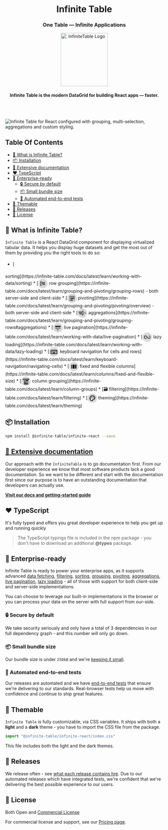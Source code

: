 <div align="center">
<h1>
<b>Infinite Table</b>
</h1>
<h3>One Table — Infinite Applications</h3>
  <a href="https://infinite-table.com">
    <img width="150px" height="170px" alt="InfiniteTable Logo" src="https://infinite-table.com/logo-infinite.svg" />
  </a>
<h4 >Infinite Table is the modern DataGrid for building React apps — faster.</h4>
<br />
<br />
</div>

![Infinite Table for React configured with grouping, multi-selection, aggregations and custom styling.](https://infinite-table.com/full-demo-image.png "Infinite Table demo")


## Table Of Contents
<!-- START doctoc generated TOC please keep comment here to allow auto update -->
<!-- DON'T EDIT THIS SECTION, INSTEAD RE-RUN doctoc TO UPDATE -->

- [🤔 What is Infinite Table?](#-what-is-infinite-table)
- [📦 Installation](#-installation)
- [📄 Extensive documentation](#-extensive-documentation)
- [❤️ TypeScript](#-typescript)
- [🏢 Enterprise-ready](#-enterprise-ready)
  - [🔒 Secure by default](#-secure-by-default)
  - [📦 Small bundle size](#-small-bundle-size)
  - [🧪 Automated end-to-end tests](#-automated-end-to-end-tests)
- [🎨 Themable](#-themable)
- [🚀 Releases](#-releases)
- [📑 License](#-license)

<!-- END doctoc generated TOC please keep comment here to allow auto update -->


## 🤔 What is Infinite Table?

`Infinite Table` is a React DataGrid component for displaying virtualized tabular data. It helps you display huge datasets and get the most out of them by providing you the right tools to do so: 

* [<svg style="vertical-align:middle" width="30" height="30" viewBox="0 0 56 56" fill="none" xmlns="http://www.w3.org/2000/svg">
<g clip-path="url(#clip0_406_315)">
<circle cx="28" cy="28" r="28" fill="#D9D9D9"/>
<path fill-rule="evenodd" clip-rule="evenodd" d="M35.9793 11.814C36.841 11.814 37.5395 12.5125 37.5395 13.3741V40.3353C37.5395 41.1969 36.841 41.8954 35.9793 41.8954C35.1177 41.8954 34.4192 41.1969 34.4192 40.3353V13.3741C34.4192 12.5125 35.1177 11.814 35.9793 11.814Z" fill="black"/>
<path fill-rule="evenodd" clip-rule="evenodd" d="M16.1851 31.3157C15.3234 31.3157 14.6249 30.6172 14.6249 29.7556C14.6249 28.894 15.3234 28.1955 16.1851 28.1955H27.1061C27.7371 28.1955 28.306 28.5756 28.5474 29.1586C28.7889 29.7416 28.6554 30.4126 28.2092 30.8588L19.9516 39.1165H27.1061C27.9677 39.1165 28.6662 39.815 28.6662 40.6766C28.6662 41.5382 27.9677 42.2367 27.1061 42.2367H16.1851C15.554 42.2367 14.9852 41.8566 14.7437 41.2736C14.5022 40.6907 14.6357 40.0196 15.0819 39.5734L23.3395 31.3157H16.1851Z" fill="black"/>
<path fill-rule="evenodd" clip-rule="evenodd" d="M21.8554 11.8141C22.4463 11.8223 22.9819 12.1636 23.2388 12.6958L28.511 23.6168C28.8856 24.3928 28.5603 25.3255 27.7843 25.7001C27.0083 26.0747 26.0756 25.7493 25.701 24.9734L21.7857 16.863L17.5708 25.0119C17.1749 25.7772 16.2336 26.0767 15.4683 25.6808C14.7029 25.285 14.4034 24.3437 14.7993 23.5783L20.4481 12.6573C20.7196 12.1324 21.2644 11.806 21.8554 11.8141Z" fill="black"/>
<path fill-rule="evenodd" clip-rule="evenodd" d="M29.4157 34.1129C30.025 33.5036 31.0128 33.5036 31.6221 34.1129L35.9794 38.4702L40.3367 34.1129C40.946 33.5036 41.9338 33.5036 42.5431 34.1129C43.1523 34.7222 43.1523 35.71 42.5431 36.3193L37.0826 41.7798C36.4733 42.389 35.4855 42.389 34.8762 41.7798L29.4157 36.3193C28.8064 35.71 28.8064 34.7222 29.4157 34.1129Z" fill="black"/>
</g>
<defs>
<clipPath id="clip0_406_315">
<rect width="56" height="56" fill="white"/>
</clipPath>
</defs>
</svg>
 sorting](https://infinite-table.com/docs/latest/learn/working-with-data/sorting)
* [<svg style="vertical-align:middle" width="30" height="30" viewBox="0 0 56 56" fill="none" xmlns="http://www.w3.org/2000/svg">
<g clip-path="url(#clip0_406_332)">
<circle cx="28" cy="28" r="28" fill="#D9D9D9"/>
<path d="M18.7647 17.1111C17.8875 17.1111 17.1765 17.8076 17.1765 18.6667V37.3333C17.1765 38.1924 17.8875 38.8889 18.7647 38.8889V38.8889C19.6419 38.8889 20.3529 39.5853 20.3529 40.4444V40.4444C20.3529 41.3036 19.6419 42 18.7647 42H17.1765C15.4222 42 14 40.6071 14 38.8889V17.1111C14 15.3929 15.4222 14 17.1765 14H18.7647C19.6419 14 20.3529 14.6964 20.3529 15.5556V15.5556C20.3529 16.4147 19.6419 17.1111 18.7647 17.1111V17.1111ZM41 21.7778C41 20.9187 40.2889 20.2222 39.4118 20.2222H21.9412C21.064 20.2222 20.3529 20.9187 20.3529 21.7778V21.7778C20.3529 22.6369 21.064 23.3333 21.9412 23.3333H39.4118C40.2889 23.3333 41 22.6369 41 21.7778V21.7778ZM41 28C41 27.1409 40.2889 26.4444 39.4118 26.4444H21.9412C21.064 26.4444 20.3529 27.1409 20.3529 28V28C20.3529 28.8591 21.064 29.5556 21.9412 29.5556H39.4118C40.2889 29.5556 41 28.8591 41 28V28ZM41 34.2222C41 33.3631 40.2889 32.6667 39.4118 32.6667H25.9118C25.0346 32.6667 24.3235 33.3631 24.3235 34.2222V34.2222C24.3235 35.0813 25.0346 35.7778 25.9118 35.7778H39.4118C40.2889 35.7778 41 35.0813 41 34.2222V34.2222Z" fill="black"/>
</g>
<defs>
<clipPath id="clip0_406_332">
<rect width="56" height="56" fill="white"/>
</clipPath>
</defs>
</svg>
 row grouping](https://infinite-table.com/docs/latest/learn/grouping-and-pivoting/grouping-rows) - both server-side and client-side
* [<svg style="vertical-align:middle" width="30" height="30" viewBox="0 0 56 56" fill="none" xmlns="http://www.w3.org/2000/svg">
<circle cx="28" cy="28" r="28" fill="#D9D9D9"/>
<rect x="12.9687" y="13" width="8.57143" height="8.57143" rx="2" fill="#676767"/>
<rect x="23.683" y="13" width="8.57143" height="8.57143" rx="2" fill="#676767"/>
<rect x="34.3973" y="13" width="8.57143" height="8.57143" rx="2" fill="#676767"/>
<rect x="21.5402" y="32.2857" width="8.57143" height="8.57143" rx="2" transform="rotate(-180 21.5402 32.2857)" fill="#676767"/>
<rect x="32.2544" y="32.2857" width="8.57143" height="8.57143" rx="2" transform="rotate(-180 32.2544 32.2857)" fill="black"/>
<rect x="21.5402" y="43" width="8.57143" height="8.57143" rx="2" transform="rotate(-180 21.5402 43)" fill="#676767"/>
<path fill-rule="evenodd" clip-rule="evenodd" d="M42.9687 30.2181C41.708 29.4888 40.2442 29.0714 38.683 29.0714C37.1218 29.0714 35.658 29.4888 34.3973 30.2182L34.3973 25.7143C34.3973 24.6097 35.2927 23.7143 36.3973 23.7143L40.9687 23.7143C42.0733 23.7143 42.9687 24.6097 42.9687 25.7143L42.9687 30.2181Z" fill="black"/>
<path fill-rule="evenodd" clip-rule="evenodd" d="M30.7134 34.4815C30.566 34.4469 30.4124 34.4286 30.2544 34.4286L25.683 34.4286C24.5784 34.4286 23.683 35.324 23.683 36.4286L23.683 41C23.683 42.1046 24.5784 43 25.683 43L30.2544 43C30.7743 43 31.2478 42.8016 31.6035 42.4765C30.6622 41.1004 30.1116 39.4359 30.1116 37.6428C30.1116 36.5263 30.325 35.4597 30.7134 34.4815Z" fill="black"/>
<path d="M38.8221 31.2143C39.3578 31.2143 39.701 31.3566 39.8517 31.6412C39.8517 32.1853 39.701 32.4573 39.3996 32.4573C39.2657 32.4573 39.1464 32.3945 39.0418 32.269C38.9414 32.1392 38.8388 32.0116 38.7342 31.886C38.6337 31.7563 38.5124 31.6914 38.3701 31.6914C38.1022 31.6914 37.8176 31.9656 37.5163 32.5138C37.2191 33.0537 36.9847 33.8175 36.8131 34.8053V34.8304C36.8131 34.8638 36.8257 34.8806 36.8508 34.8806H38.2947C38.3366 34.8806 38.3575 34.9308 38.3575 35.0313C38.3575 35.1694 38.3115 35.3117 38.2194 35.4582H36.7504C36.7043 35.4582 36.6792 35.4916 36.675 35.5586L35.9845 39.3128C35.7836 40.4763 35.4299 41.3636 34.9235 41.9746C34.4171 42.5857 33.8667 42.8912 33.2724 42.8912C32.9794 42.8912 32.7493 42.8389 32.5818 42.7342C32.4144 42.6296 32.3056 42.5103 32.2554 42.3764C32.247 42.1839 32.2931 42.0123 32.3935 41.8616C32.494 41.7109 32.6195 41.6356 32.7702 41.6356C32.8874 41.6356 32.9899 41.6984 33.0778 41.8239C33.1615 41.9537 33.2515 42.0813 33.3477 42.2069C33.4398 42.3366 33.557 42.4015 33.6993 42.4015C33.8667 42.4015 34.0237 42.3032 34.1702 42.1065C34.3208 41.9139 34.4568 41.6733 34.5782 41.3845C34.6996 41.0957 34.8 40.8069 34.8796 40.5181C34.9591 40.2294 35.0135 39.9908 35.0428 39.8025L35.7961 35.546V35.5209C35.7961 35.4791 35.7836 35.4582 35.7585 35.4582H34.9423C34.9256 35.4582 34.9172 35.4456 34.9172 35.4205C34.9172 35.3703 34.9486 35.3033 35.0114 35.2196C35.0742 35.1317 35.1516 35.0543 35.2437 34.9873C35.3399 34.9162 35.432 34.8806 35.5199 34.8806H35.884C35.9175 34.8806 35.9426 34.8429 35.9594 34.7676C36.0724 34.0812 36.2732 33.4702 36.562 32.9344C36.855 32.3987 37.1982 31.9781 37.5916 31.6726C37.9892 31.3671 38.3994 31.2143 38.8221 31.2143Z" fill="black"/>
<path d="M40.1655 34.529C40.5171 34.529 40.8017 34.8931 41.0193 35.6214L41.283 36.5128L42.0238 35.2447C42.3 34.7676 42.6516 34.529 43.0785 34.529C43.3673 34.529 43.61 34.6127 43.8067 34.7801C43.8737 34.9099 43.9072 35.0187 43.9072 35.1066C43.9072 35.2322 43.8632 35.3389 43.7753 35.4268C43.6875 35.5147 43.5975 35.5586 43.5054 35.5586C43.3924 35.5586 43.2689 35.4937 43.135 35.364C43.0011 35.2342 42.8734 35.1694 42.752 35.1694C42.6516 35.1694 42.5386 35.2782 42.413 35.4958L41.4714 37.103L42.0113 38.8733C42.095 39.1579 42.208 39.3002 42.3503 39.3002C42.4758 39.3002 42.6097 39.2354 42.752 39.1056C42.8943 38.9759 42.9948 38.8566 43.0534 38.7478C43.0869 38.7478 43.1287 38.7813 43.1789 38.8482C43.2292 38.9152 43.2543 38.9654 43.2543 38.9989C43.2375 39.091 43.158 39.2228 43.0157 39.3944C42.8776 39.5618 42.7123 39.7146 42.5198 39.8527C42.3314 39.9866 42.1494 40.0536 41.9736 40.0536C41.6262 40.0536 41.3416 39.6895 41.1198 38.9612L40.831 37.9819L40.04 39.3505C39.7638 39.8276 39.4122 40.0661 38.9853 40.0661C38.6965 40.0661 38.4538 39.9824 38.2571 39.815C38.1901 39.6978 38.1566 39.589 38.1566 39.4886C38.1566 39.363 38.2006 39.2563 38.2885 39.1684C38.3763 39.0805 38.4663 39.0366 38.5584 39.0366C38.6714 39.0366 38.7949 39.1014 38.9288 39.2312C39.0627 39.3609 39.1904 39.4258 39.3118 39.4258C39.4122 39.4258 39.5252 39.317 39.6508 39.0993L40.6427 37.3918L40.1279 35.7093C40.0442 35.4247 39.9312 35.2824 39.7889 35.2824C39.6633 35.2824 39.5294 35.3472 39.3871 35.477C39.2448 35.6067 39.1443 35.726 39.0857 35.8348C39.0523 35.8348 39.0104 35.8013 38.9602 35.7344C38.91 35.6674 38.8849 35.6172 38.8849 35.5837C38.9016 35.4875 38.979 35.3556 39.1171 35.1882C39.2594 35.0208 39.4268 34.8701 39.6194 34.7362C39.8119 34.5981 39.994 34.529 40.1655 34.529Z" fill="black"/>
</svg>
 pivoting](https://infinite-table.com/docs/latest/learn/grouping-and-pivoting/pivoting/overview) - both server-side and client-side
* [<svg  style="vertical-align:middle" width="30" height="30" viewBox="0 0 56 56" fill="none" xmlns="http://www.w3.org/2000/svg">
<g clip-path="url(#clip0_406_335)">
<circle cx="28" cy="28" r="28" fill="#D9D9D9"/>
<path d="M28.2353 38.8889C29.1125 38.8889 29.8235 38.1924 29.8235 37.3333L29.8235 18.6667C29.8235 17.8076 29.1125 17.1111 28.2353 17.1111C27.3581 17.1111 26.6471 16.4147 26.6471 15.5556C26.6471 14.6964 27.3581 14 28.2353 14L29.8235 14C31.5778 14 33 15.3929 33 17.1111L33 38.8889C33 40.6071 31.5778 42 29.8235 42L28.2353 42C27.3581 42 26.6471 41.3036 26.6471 40.4444C26.6471 39.5853 27.3581 38.8889 28.2353 38.8889ZM10.7647 34.2222C10.7647 35.0813 11.4758 35.7778 12.3529 35.7778L25.0588 35.7778C25.936 35.7778 26.6471 35.0813 26.6471 34.2222C26.6471 33.3631 25.936 32.6667 25.0588 32.6667L12.3529 32.6667C11.4758 32.6667 10.7647 33.3631 10.7647 34.2222ZM6 28C6 28.8591 6.71108 29.5556 7.58823 29.5556L25.0588 29.5556C25.936 29.5556 26.6471 28.8591 26.6471 28C26.6471 27.1409 25.936 26.4444 25.0588 26.4444L7.58823 26.4444C6.71108 26.4444 6 27.1409 6 28ZM6 21.7778C6 22.6369 6.71108 23.3333 7.58823 23.3333L25.0588 23.3333C25.936 23.3333 26.6471 22.6369 26.6471 21.7778C26.6471 20.9187 25.936 20.2222 25.0588 20.2222L7.58823 20.2222C6.71108 20.2222 6 20.9187 6 21.7778Z" fill="black"/>
<path d="M43.4542 21C44.1438 21 44.5856 21.1828 44.7795 21.5484C44.7795 22.2473 44.5856 22.5968 44.1977 22.5968C44.0253 22.5968 43.8717 22.5161 43.737 22.3548C43.6077 22.1882 43.4758 22.0242 43.3411 21.8629C43.2118 21.6962 43.0555 21.6129 42.8724 21.6129C42.5276 21.6129 42.1612 21.9651 41.7733 22.6694C41.3908 23.3629 41.0891 24.3441 40.8682 25.6129V25.6452C40.8682 25.6882 40.8844 25.7097 40.9167 25.7097H42.7754C42.8293 25.7097 42.8562 25.7742 42.8562 25.9032C42.8562 26.0806 42.7969 26.2634 42.6784 26.4516H40.7874C40.7281 26.4516 40.6958 26.4946 40.6904 26.5806L39.8015 31.4032C39.5429 32.8978 39.0877 34.0376 38.4358 34.8226C37.7839 35.6075 37.0754 36 36.3104 36C35.9333 36 35.637 35.9328 35.4215 35.7984C35.206 35.664 35.0659 35.5108 35.0012 35.3387C34.9905 35.0914 35.0497 34.871 35.179 34.6774C35.3083 34.4839 35.47 34.3871 35.6639 34.3871C35.8148 34.3871 35.9467 34.4677 36.0599 34.629C36.1676 34.7957 36.2835 34.9597 36.4074 35.121C36.5259 35.2876 36.6768 35.371 36.8599 35.371C37.0754 35.371 37.2775 35.2446 37.466 34.9919C37.66 34.7446 37.8351 34.4355 37.9913 34.0645C38.1475 33.6935 38.2768 33.3226 38.3792 32.9516C38.4816 32.5806 38.5516 32.2742 38.5893 32.0323L39.5591 26.5645V26.5323C39.5591 26.4785 39.5429 26.4516 39.5106 26.4516H38.46C38.4385 26.4516 38.4277 26.4355 38.4277 26.4032C38.4277 26.3387 38.4681 26.2527 38.5489 26.1452C38.6297 26.0323 38.7294 25.9328 38.8479 25.8468C38.9718 25.7554 39.0903 25.7097 39.2035 25.7097H39.6722C39.7153 25.7097 39.7476 25.6613 39.7692 25.5645C39.9146 24.6828 40.1732 23.8978 40.545 23.2097C40.9221 22.5215 41.3639 21.9812 41.8703 21.5887C42.3821 21.1962 42.9101 21 43.4542 21Z" fill="black"/>
<path d="M45.1836 25.2581C45.6361 25.2581 46.0025 25.7258 46.2826 26.6613L46.622 27.8065L47.5756 26.1774C47.9312 25.5645 48.3838 25.2581 48.9333 25.2581C49.305 25.2581 49.6175 25.3656 49.8707 25.5806C49.9569 25.7473 50 25.8871 50 26C50 26.1613 49.9434 26.2984 49.8303 26.4113C49.7172 26.5242 49.6013 26.5806 49.4828 26.5806C49.3373 26.5806 49.1784 26.4973 49.006 26.3306C48.8336 26.164 48.6693 26.0806 48.5131 26.0806C48.3838 26.0806 48.2383 26.2204 48.0767 26.5L46.8645 28.5645L47.5595 30.8387C47.6672 31.2043 47.8127 31.3871 47.9959 31.3871C48.1575 31.3871 48.3299 31.3038 48.5131 31.1371C48.6962 30.9704 48.8255 30.8172 48.901 30.6774C48.9441 30.6774 48.9979 30.7204 49.0626 30.8065C49.1272 30.8925 49.1596 30.957 49.1596 31C49.138 31.1183 49.0356 31.2876 48.8525 31.5081C48.6747 31.7231 48.4619 31.9194 48.214 32.0968C47.9716 32.2688 47.7373 32.3548 47.511 32.3548C47.0638 32.3548 46.6975 31.8871 46.4119 30.9516L46.0402 29.6935L45.022 31.4516C44.6664 32.0645 44.2138 32.371 43.6643 32.371C43.2926 32.371 42.9801 32.2634 42.7269 32.0484C42.6407 31.8978 42.5976 31.7581 42.5976 31.629C42.5976 31.4677 42.6542 31.3306 42.7673 31.2177C42.8804 31.1048 42.9963 31.0484 43.1148 31.0484C43.2603 31.0484 43.4192 31.1317 43.5916 31.2984C43.764 31.4651 43.9283 31.5484 44.0845 31.5484C44.2138 31.5484 44.3593 31.4086 44.5209 31.129L45.7978 28.9355L45.1351 26.7742C45.0274 26.4086 44.8819 26.2258 44.6987 26.2258C44.5371 26.2258 44.3647 26.3091 44.1815 26.4758C43.9983 26.6425 43.869 26.7957 43.7936 26.9355C43.7505 26.9355 43.6966 26.8925 43.632 26.8065C43.5673 26.7204 43.535 26.6559 43.535 26.6129C43.5566 26.4892 43.6562 26.3199 43.834 26.1048C44.0172 25.8898 44.2327 25.6962 44.4805 25.5242C44.7283 25.3468 44.9627 25.2581 45.1836 25.2581Z" fill="black"/>
</g>
<defs>
<clipPath id="clip0_406_335">
<rect width="56" height="56" fill="white"/>
</clipPath>
</defs>
</svg>
 aggregations](https://infinite-table.com/docs/latest/learn/grouping-and-pivoting/grouping-rows#aggregations)
* [<svg  style="vertical-align:middle" width="30" height="30" viewBox="0 0 56 56" fill="none" xmlns="http://www.w3.org/2000/svg">
<circle cx="28" cy="28" r="28" fill="#D9D9D9"/>
<path fill-rule="evenodd" clip-rule="evenodd" d="M11 30C11 28.3431 12.3431 27 14 27H41.5C43.1569 27 44.5 28.3431 44.5 30C44.5 31.6569 43.1569 33 41.5 33H14C12.3431 33 11 31.6569 11 30Z" fill="#676767"/>
<path fill-rule="evenodd" clip-rule="evenodd" d="M11 20C11 18.3431 12.3431 17 14 17H41.5C43.1569 17 44.5 18.3431 44.5 20C44.5 21.6569 43.1569 23 41.5 23H14C12.3431 23 11 21.6569 11 20Z" fill="black"/>
<path fill-rule="evenodd" clip-rule="evenodd" d="M33.711 37.482C33.8394 37.7746 33.7795 38.1145 33.5586 38.3472L27.4801 44.7472C27.3269 44.9085 27.1129 45 26.8889 45C26.6649 45 26.4508 44.9085 26.2976 44.7472L20.2192 38.3472C19.9983 38.1145 19.9384 37.7746 20.0668 37.482C20.1952 37.1894 20.4874 37 20.8105 37L32.9673 37C33.2903 37 33.5825 37.1894 33.711 37.482Z" fill="#676767"/>
</svg>
 live pagination](https://infinite-table.com/docs/latest/learn/working-with-data/live-pagination)
* [<svg  style="vertical-align:middle" width="30" height="30"  viewBox="0 0 56 56" fill="none" xmlns="http://www.w3.org/2000/svg">
<g clip-path="url(#clip0_406_388)">
<circle cx="28" cy="28" r="28" fill="#D9D9D9"/>
<path d="M38.2034 36.9356C37.4176 36.9356 36.4936 36.8759 35.4785 36.7036C32.1499 36.1334 30.1163 33.5842 30.032 33.4748C29.9814 33.4085 24.5383 26.5201 22.7037 24.4482C21.2165 22.7643 19.1593 22.3366 19.1391 22.3333L19.0615 22.3167C18.242 22.1178 15.7464 21.7433 14.0771 22.4129C12.573 23.0162 12.2627 25.5853 12.2358 25.8339C12.1919 27.0306 12.1852 30.372 12.6404 32.1124C12.9709 33.382 14.5728 33.6207 14.7145 33.6406L14.7786 33.6472C14.8055 33.6505 17.5001 34.0483 19.2436 33.8163C20.4914 33.6505 21.7662 32.7555 22.1136 32.4538L22.2013 32.3842L23.412 31.33C24.0797 30.7499 25.1083 30.8494 25.6445 31.5488C26.1268 32.1754 26.0357 33.0571 25.4388 33.5776L24.0864 34.7577C23.7188 35.066 21.8977 36.508 19.6483 36.803C17.5642 37.0781 14.7077 36.6804 14.3503 36.6306C12.917 36.4682 10.3607 35.5002 9.66934 32.8582C9.00835 30.3157 9.16685 25.8703 9.1736 25.6847L9.17697 25.6317C9.19046 25.4427 9.55468 20.9742 12.917 19.625C15.7532 18.488 19.2436 19.2604 19.7799 19.3896C20.2149 19.4825 22.9533 20.1355 25.0206 22.4759C26.9092 24.6107 32.2308 31.3499 32.4568 31.635C32.4669 31.6483 33.8732 33.3721 36.0046 33.7367C38.3956 34.1477 40.1223 33.7599 40.1392 33.7566L40.2572 33.7334C40.4224 33.7035 41.9906 33.3654 42.5268 31.824C43.1507 30.0339 42.9079 26.719 42.7629 25.5919L42.7528 25.456C42.7528 25.456 42.709 24.6074 42.3076 23.7687C42.021 23.1654 41.6466 22.741 41.1576 22.4858C40.5978 22.1908 40.2774 21.5908 40.355 20.9742C40.4865 19.9234 41.6534 19.33 42.6044 19.8305C44.9449 21.0703 45.734 23.7289 45.8116 25.2803C45.8993 26.0029 46.3545 30.1367 45.4237 32.8019C44.3412 35.9047 41.333 36.5975 40.8035 36.6969C40.5675 36.7467 39.6097 36.9356 38.2034 36.9356Z" fill="black"/>
<path d="M38.1461 21.6239C39.0028 21.6239 39.6974 20.9412 39.6974 20.099C39.6974 19.2569 39.0028 18.5742 38.1461 18.5742C37.2893 18.5742 36.5948 19.2569 36.5948 20.099C36.5948 20.9412 37.2893 21.6239 38.1461 21.6239Z" fill="#676767"/>
<path d="M33.944 22.751C34.689 22.751 35.293 22.1573 35.293 21.425C35.293 20.6927 34.689 20.099 33.944 20.099C33.199 20.099 32.5951 20.6927 32.5951 21.425C32.5951 22.1573 33.199 22.751 33.944 22.751Z" fill="#676767"/>
<path d="M31.0201 25.7543C31.6683 25.7543 32.1937 25.2378 32.1937 24.6007C32.1937 23.9636 31.6683 23.4471 31.0201 23.4471C30.372 23.4471 29.8465 23.9636 29.8465 24.6007C29.8465 25.2378 30.372 25.7543 31.0201 25.7543Z" fill="#676767"/>
</g>
<defs>
<clipPath id="clip0_406_388">
<rect width="56" height="56" fill="white"/>
</clipPath>
</defs>
</svg>
 lazy loading](https://infinite-table.com/docs/latest/learn/working-with-data/lazy-loading)
* [<svg style="vertical-align:middle" width="30" height="30" viewBox="0 0 56 56" fill="none" xmlns="http://www.w3.org/2000/svg">
<g clip-path="url(#clip0_406_348)">
<circle cx="28" cy="28" r="28" fill="#D9D9D9"/>
<path fill-rule="evenodd" clip-rule="evenodd" d="M8.99998 19.6428C8.99998 17.7093 10.5873 16.1419 12.5454 16.1419H44.4545C46.4126 16.1419 48 17.7093 48 19.6428V37.1476C48 39.0811 46.4126 40.6485 44.4545 40.6485H12.5454C10.5873 40.6485 8.99998 39.0811 8.99998 37.1476V19.6428ZM44.4545 19.6428H12.5454V37.1476H44.4545V19.6428Z" fill="black"/>
<path d="M19.6364 24.8943C20.6154 24.8943 21.4091 24.1105 21.4091 23.1438C21.4091 22.177 20.6154 21.3933 19.6364 21.3933C18.6573 21.3933 17.8636 22.177 17.8636 23.1438C17.8636 24.1105 18.6573 24.8943 19.6364 24.8943Z" fill="black"/>
<path d="M21.4091 30.1457C22.3881 30.1457 23.1818 29.3619 23.1818 28.3952C23.1818 27.4284 22.3881 26.6447 21.4091 26.6447C20.43 26.6447 19.6364 27.4284 19.6364 28.3952C19.6364 29.3619 20.43 30.1457 21.4091 30.1457Z" fill="black"/>
<path d="M16.0909 30.1457C17.07 30.1457 17.8636 29.3619 17.8636 28.3952C17.8636 27.4284 17.07 26.6447 16.0909 26.6447C15.1119 26.6447 14.3182 27.4284 14.3182 28.3952C14.3182 29.3619 15.1119 30.1457 16.0909 30.1457Z" fill="black"/>
<path d="M24.9545 24.8943C25.9336 24.8943 26.7273 24.1105 26.7273 23.1438C26.7273 22.177 25.9336 21.3933 24.9545 21.3933C23.9755 21.3933 23.1818 22.177 23.1818 23.1438C23.1818 24.1105 23.9755 24.8943 24.9545 24.8943Z" fill="black"/>
<path d="M26.7273 30.1457C27.7063 30.1457 28.5 29.3619 28.5 28.3952C28.5 27.4284 27.7063 26.6447 26.7273 26.6447C25.7482 26.6447 24.9545 27.4284 24.9545 28.3952C24.9545 29.3619 25.7482 30.1457 26.7273 30.1457Z" fill="black"/>
<path d="M30.2727 24.8943C31.2518 24.8943 32.0455 24.1105 32.0455 23.1438C32.0455 22.177 31.2518 21.3933 30.2727 21.3933C29.2937 21.3933 28.5 22.177 28.5 23.1438C28.5 24.1105 29.2937 24.8943 30.2727 24.8943Z" fill="black"/>
<path d="M32.0454 30.1457C33.0245 30.1457 33.8182 29.3619 33.8182 28.3952C33.8182 27.4284 33.0245 26.6447 32.0454 26.6447C31.0664 26.6447 30.2727 27.4284 30.2727 28.3952C30.2727 29.3619 31.0664 30.1457 32.0454 30.1457Z" fill="black"/>
<path d="M35.5909 24.8943C36.57 24.8943 37.3636 24.1105 37.3636 23.1438C37.3636 22.177 36.57 21.3933 35.5909 21.3933C34.6119 21.3933 33.8182 22.177 33.8182 23.1438C33.8182 24.1105 34.6119 24.8943 35.5909 24.8943Z" fill="black"/>
<path d="M37.3636 30.1457C38.3427 30.1457 39.1364 29.3619 39.1364 28.3952C39.1364 27.4284 38.3427 26.6447 37.3636 26.6447C36.3846 26.6447 35.5909 27.4284 35.5909 28.3952C35.5909 29.3619 36.3846 30.1457 37.3636 30.1457Z" fill="black"/>
<path d="M40.9091 24.8943C41.8881 24.8943 42.6818 24.1105 42.6818 23.1438C42.6818 22.177 41.8881 21.3933 40.9091 21.3933C39.93 21.3933 39.1364 22.177 39.1364 23.1438C39.1364 24.1105 39.93 24.8943 40.9091 24.8943Z" fill="black"/>
<path fill-rule="evenodd" clip-rule="evenodd" d="M20.5227 33.6466C20.5227 32.6799 21.3164 31.8961 22.2954 31.8961H34.7045C35.6836 31.8961 36.4773 32.6799 36.4773 33.6466C36.4773 34.6134 35.6836 35.3971 34.7045 35.3971H22.2954C21.3164 35.3971 20.5227 34.6134 20.5227 33.6466Z" fill="black"/>
</g>
<defs>
<clipPath id="clip0_406_348">
<rect width="56" height="56" fill="white"/>
</clipPath>
</defs>
</svg>
 keyboard navigation for cells and rows](https://infinite-table.com/docs/latest/learn/keyboard-navigation/navigating-cells)
* [<svg  style="vertical-align:middle" width="30" height="30" viewBox="0 0 56 56" fill="none" xmlns="http://www.w3.org/2000/svg">
<circle cx="28" cy="28" r="28" fill="#D9D9D9"/>
<rect x="20.8571" y="15.8571" width="11.4286" height="24.2857" rx="2" fill="black"/>
<rect x="13" y="15.8571" width="4.28572" height="24.2857" rx="2" fill="black"/>
<rect x="35.8571" y="15.8571" width="7.14286" height="24.2857" rx="2" fill="black"/>
</svg>
 fixed and flexible columns](https://infinite-table.com/docs/latest/learn/columns/fixed-and-flexible-size)
* [<svg style="vertical-align:middle" width="30" height="30"  viewBox="0 0 56 56" fill="none" xmlns="http://www.w3.org/2000/svg">
<g clip-path="url(#clip0_406_403)">
<circle cx="28" cy="28" r="28" fill="#D9D9D9"/>
<path d="M42.7778 18.4318C42.7778 17.4779 41.8326 16.7045 40.6667 16.7045L15.3333 16.7045C14.1674 16.7045 13.2222 17.4779 13.2222 18.4318C13.2222 19.3858 12.277 20.1591 11.1111 20.1591C9.94517 20.1591 9 19.3858 9 18.4318L9 16.7045C9 14.7967 10.8904 13.25 13.2222 13.25L42.7778 13.25C45.1096 13.25 47 14.7967 47 16.7045L47 18.4318C47 19.3858 46.0548 20.1591 44.8889 20.1591C43.723 20.1591 42.7778 19.3858 42.7778 18.4318Z" fill="black"/>
<rect x="15.0454" y="40" width="26.7727" height="6.04545" rx="2" fill="black"/>
<rect x="15.0454" y="20.1591" width="6.04545" height="6.04545" rx="2" fill="black"/>
<rect x="41.8182" y="36.0454" width="6.04545" height="6.04545" rx="2" transform="rotate(-180 41.8182 36.0454)" fill="black"/>
<rect x="24" y="20" width="18" height="6" rx="2" fill="black"/>
<rect x="33" y="36" width="18" height="6" rx="2" transform="rotate(-180 33 36)" fill="black"/>
</g>
<defs>
<clipPath id="clip0_406_403">
<rect width="56" height="56" fill="white" transform="translate(56) rotate(90)"/>
</clipPath>
</defs>
</svg>
 column grouping](https://infinite-table.com/docs/latest/learn/column-groups)
* [🗃 filtering](https://infinite-table.com/docs/latest/learn/filtering)
* [<svg style="vertical-align:middle" width="30" height="30" viewBox="0 0 56 56" fill="none" xmlns="http://www.w3.org/2000/svg">
<g clip-path="url(#clip0_406_369)">
<circle cx="28" cy="28" r="28" fill="#D9D9D9"/>
<path d="M28 45C25.7675 45 23.5569 44.5603 21.4944 43.706C19.4318 42.8516 17.5578 41.5994 15.9792 40.0208C12.7911 36.8327 11 32.5087 11 28C11 23.4913 12.7911 19.1673 15.9792 15.9792C19.1673 12.7911 23.4913 11 28 11C37.35 11 45 17.8 45 26.3C45 29.0052 43.9254 31.5996 42.0125 33.5125C40.0996 35.4254 37.5052 36.5 34.8 36.5H31.74C31.23 36.5 30.89 36.84 30.89 37.35C30.89 37.52 31.06 37.69 31.06 37.86C31.74 38.71 32.08 39.73 32.08 40.75C32.25 43.13 30.38 45 28 45ZM28 14.4C24.3931 14.4 20.9338 15.8329 18.3833 18.3833C15.8329 20.9338 14.4 24.3931 14.4 28C14.4 31.6069 15.8329 35.0662 18.3833 37.6167C20.9338 40.1671 24.3931 41.6 28 41.6C28.51 41.6 28.85 41.26 28.85 40.75C28.85 40.41 28.68 40.24 28.68 40.07C28 39.22 27.66 38.37 27.66 37.35C27.66 34.97 29.53 33.1 31.91 33.1H34.8C36.6035 33.1 38.3331 32.3836 39.6083 31.1083C40.8836 29.8331 41.6 28.1035 41.6 26.3C41.6 19.67 35.48 14.4 28 14.4ZM18.65 24.6C20.01 24.6 21.2 25.79 21.2 27.15C21.2 28.51 20.01 29.7 18.65 29.7C17.29 29.7 16.1 28.51 16.1 27.15C16.1 25.79 17.29 24.6 18.65 24.6ZM23.75 17.8C25.11 17.8 26.3 18.99 26.3 20.35C26.3 21.71 25.11 22.9 23.75 22.9C22.39 22.9 21.2 21.71 21.2 20.35C21.2 18.99 22.39 17.8 23.75 17.8ZM32.25 17.8C33.61 17.8 34.8 18.99 34.8 20.35C34.8 21.71 33.61 22.9 32.25 22.9C30.89 22.9 29.7 21.71 29.7 20.35C29.7 18.99 30.89 17.8 32.25 17.8ZM37.35 24.6C38.71 24.6 39.9 25.79 39.9 27.15C39.9 28.51 38.71 29.7 37.35 29.7C35.99 29.7 34.8 28.51 34.8 27.15C34.8 25.79 35.99 24.6 37.35 24.6Z" fill="black"/>
</g>
<defs>
<clipPath id="clip0_406_369">
<rect width="56" height="56" fill="white"/>
</clipPath>
</defs>
</svg>
 theming](https://infinite-table.com/docs/latest/learn/theming)


## 📦 Installation

```bash
npm install @infinite-table/infinite-react --save
```

## [📄 Extensive documentation](https://infinite-table.com/docs)

Our approach with the `InfiniteTable` is to go documentation first. From our developer experience we know that most software products lack a good documentation. So we want to be different and start with the documentation first since our purpose is to have an outstanding documentation that developers can actually use.

**[Visit our docs and getting-started guide](https://infinite-table.com/docs)**

## ❤️ TypeScript

It's fully typed and offers you great developer experience to help you get up and running quickly

> The TypeScript typings file is included in the npm package - you don't have to download an additional **@types** package.

## 🏢 Enterprise-ready

Infinite Table is ready to power your enterprise apps, as it supports advanced [data fetching](https://infinite-table.com/docs/learn/working-with-data#data-loading-strategies), [filtering](https://infinite-table.com/docs/learn/filtering), [sorting](https://infinite-table.com/docs/learn/working-with-data/sorting), [grouping](https://infinite-table.com/docs/learn/grouping-and-pivoting/grouping-rows), [pivoting](https://infinite-table.com/docs/learn/grouping-and-pivoting/pivoting/overview), [aggregations](https://infinite-table.com/docs/learn/grouping-and-pivoting/group-aggregations), [live pagination](https://infinite-table.com/docs/learn/working-with-data/live-pagination), [lazy loading](https://infinite-table.com/docs/learn/working-with-data/lazy-loading) - all of those with support for both client-side and server-side implementations.

You can choose to leverage our built-in implementations in the browser or you can process your data on the server with full support from our-side.

### 🔒 Secure by default

We take security seriously and only have a total of 3 dependencies in our full dependency graph - and this number will only go down.

### 📦 Small bundle size

Our bundle size is under `250kB` and we're [keeping it small](https://bundlephobia.com/package/@infinite-table/infinite-react).

### 🧪 Automated end-to-end tests

Our releases are automated and we have [end-to-end tests](https://github.com/infinite-table/infinite-react/tree/master/source/examples/src/pages/tests) that ensure we're delivering to our standards. Real-browser tests help us move with confidence and continue to ship great features.


## 🎨 Themable

`Infinite Table` is fully customizable, via CSS variables. It ships with both a **light** and a **dark** theme - you have to import the CSS file from the package.

```js
import "@infinite-table/infinite-react/index.css"
```

This file includes both the light and the dark themes.

## 🚀 Releases

We release often - see [what each release contains hre](https://infinite-table.com/docs/releases). Due to our automated releases which have integrated tests, we're confident that we're delivering the best possible experience to our users.

## 📑 License 

Both Open and [Commercial License](https://infinite-table.com/eula)

For commercial license and support, see our [Pricing page](https://infinite-table.com/pricing).